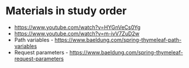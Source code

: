 # Materials in study order
* https://www.youtube.com/watch?v=HYGnVeCs0Yg
* https://www.youtube.com/watch?v=m-ivV7ZuD2w
* Path variables - https://www.baeldung.com/spring-thymeleaf-path-variables
* Request parameters - https://www.baeldung.com/spring-thymeleaf-request-parameters